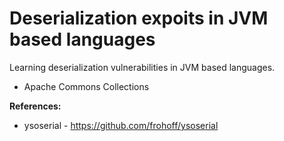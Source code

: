 # Deserialization expoits in JVM based languages

Learning deserialization vulnerabilities in JVM based languages.

* Apache Commons Collections

**References:**

* ysoserial - https://github.com/frohoff/ysoserial
